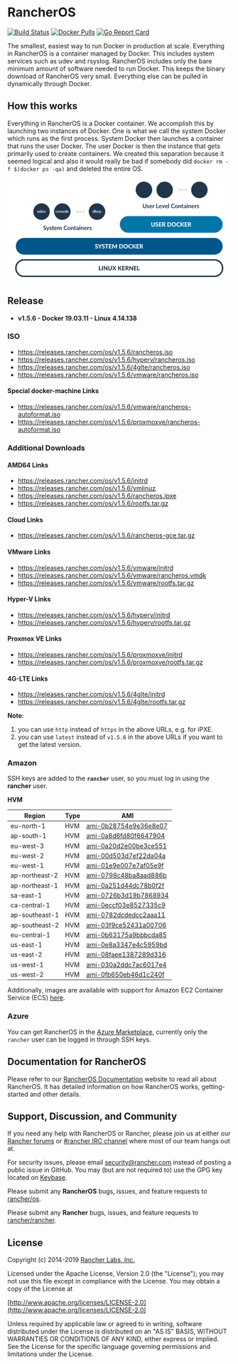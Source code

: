 # RancherOS

[![Build Status](https://drone-pr.rancher.io/api/badges/rancher/os/status.svg?branch=master)](https://drone-pr.rancher.io/rancher/os)
[![Docker Pulls](https://img.shields.io/docker/pulls/rancher/os.svg)](https://store.docker.com/community/images/rancher/os)
[![Go Report Card](https://goreportcard.com/badge/github.com/rancher/os)](https://goreportcard.com/badge/github.com/rancher/os)

The smallest, easiest way to run Docker in production at scale.  Everything in RancherOS is a container managed by Docker.  This includes system services such as udev and rsyslog.  RancherOS includes only the bare minimum amount of software needed to run Docker.  This keeps the binary download of RancherOS very small.  Everything else can be pulled in dynamically through Docker.

## How this works

Everything in RancherOS is a Docker container.  We accomplish this by launching two instances of
Docker.  One is what we call the system Docker which runs as the first process.  System Docker then launches
a container that runs the user Docker.  The user Docker is then the instance that gets primarily
used to create containers.  We created this separation because it seemed logical and also
it would really be bad if somebody did `docker rm -f $(docker ps -qa)` and deleted the entire OS.

![How it works](./rancheros.png "How it works")

## Release

- **v1.5.6 - Docker 19.03.11 - Linux 4.14.138**

### ISO

- https://releases.rancher.com/os/v1.5.6/rancheros.iso
- https://releases.rancher.com/os/v1.5.6/hyperv/rancheros.iso
- https://releases.rancher.com/os/v1.5.6/4glte/rancheros.iso
- https://releases.rancher.com/os/v1.5.6/vmware/rancheros.iso

#### Special docker-machine Links

- https://releases.rancher.com/os/v1.5.6/vmware/rancheros-autoformat.iso
- https://releases.rancher.com/os/v1.5.6/proxmoxve/rancheros-autoformat.iso

### Additional Downloads

#### AMD64 Links

* https://releases.rancher.com/os/v1.5.6/initrd
* https://releases.rancher.com/os/v1.5.6/vmlinuz
* https://releases.rancher.com/os/v1.5.6/rancheros.ipxe
* https://releases.rancher.com/os/v1.5.6/rootfs.tar.gz

#### Cloud Links

* https://releases.rancher.com/os/v1.5.6/rancheros-gce.tar.gz

#### VMware Links

* https://releases.rancher.com/os/v1.5.6/vmware/initrd
* https://releases.rancher.com/os/v1.5.6/vmware/rancheros.vmdk
* https://releases.rancher.com/os/v1.5.6/vmware/rootfs.tar.gz

#### Hyper-V Links

* https://releases.rancher.com/os/v1.5.6/hyperv/initrd
* https://releases.rancher.com/os/v1.5.6/hyperv/rootfs.tar.gz

#### Proxmox VE Links

* https://releases.rancher.com/os/v1.5.6/proxmoxve/initrd
* https://releases.rancher.com/os/v1.5.6/proxmoxve/rootfs.tar.gz

#### 4G-LTE Links

* https://releases.rancher.com/os/v1.5.6/4glte/initrd
* https://releases.rancher.com/os/v1.5.6/4glte/rootfs.tar.gz

**Note**:
1. you can use `http` instead of `https` in the above URLs, e.g. for iPXE.
2. you can use `latest` instead of `v1.5.6` in the above URLs if you want to get the latest version.

### Amazon

SSH keys are added to the **`rancher`** user, so you must log in using the **rancher** user.

**HVM**

Region | Type | AMI
-------|------|------
eu-north-1 | HVM | [ami-0b28754e9e36e8e07](https://eu-north-1.console.aws.amazon.com/ec2/home?region=eu-north-1#launchInstanceWizard:ami=ami-0b28754e9e36e8e07)
ap-south-1 | HVM | [ami-0a8d6fd80f6647904](https://ap-south-1.console.aws.amazon.com/ec2/home?region=ap-south-1#launchInstanceWizard:ami=ami-0a8d6fd80f6647904)
eu-west-3 | HVM | [ami-0a20d2e00be3ce551](https://eu-west-3.console.aws.amazon.com/ec2/home?region=eu-west-3#launchInstanceWizard:ami=ami-0a20d2e00be3ce551)
eu-west-2 | HVM | [ami-00d503d7ef22da04a](https://eu-west-2.console.aws.amazon.com/ec2/home?region=eu-west-2#launchInstanceWizard:ami=ami-00d503d7ef22da04a)
eu-west-1 | HVM | [ami-01e9e007e7af05e9f](https://eu-west-1.console.aws.amazon.com/ec2/home?region=eu-west-1#launchInstanceWizard:ami=ami-01e9e007e7af05e9f)
ap-northeast-2 | HVM | [ami-0798c48ba8aad886b](https://ap-northeast-2.console.aws.amazon.com/ec2/home?region=ap-northeast-2#launchInstanceWizard:ami=ami-0798c48ba8aad886b)
ap-northeast-1 | HVM | [ami-0a251d44dc78b0f2f](https://ap-northeast-1.console.aws.amazon.com/ec2/home?region=ap-northeast-1#launchInstanceWizard:ami=ami-0a251d44dc78b0f2f)
sa-east-1 | HVM | [ami-0726b3d19b7868934](https://sa-east-1.console.aws.amazon.com/ec2/home?region=sa-east-1#launchInstanceWizard:ami=ami-0726b3d19b7868934)
ca-central-1 | HVM | [ami-0eccf03e8527335c9](https://ca-central-1.console.aws.amazon.com/ec2/home?region=ca-central-1#launchInstanceWizard:ami=ami-0eccf03e8527335c9)
ap-southeast-1 | HVM | [ami-0782dcdedcc2aaa11](https://ap-southeast-1.console.aws.amazon.com/ec2/home?region=ap-southeast-1#launchInstanceWizard:ami=ami-0782dcdedcc2aaa11)
ap-southeast-2 | HVM | [ami-03f9ce52431a00706](https://ap-southeast-2.console.aws.amazon.com/ec2/home?region=ap-southeast-2#launchInstanceWizard:ami=ami-03f9ce52431a00706)
eu-central-1 | HVM | [ami-0b63175a9bbbcda85](https://eu-central-1.console.aws.amazon.com/ec2/home?region=eu-central-1#launchInstanceWizard:ami=ami-0b63175a9bbbcda85)
us-east-1 | HVM | [ami-0e8a3347e4c5959bd](https://us-east-1.console.aws.amazon.com/ec2/home?region=us-east-1#launchInstanceWizard:ami=ami-0e8a3347e4c5959bd)
us-east-2 | HVM | [ami-08faee1387289d316](https://us-east-2.console.aws.amazon.com/ec2/home?region=us-east-2#launchInstanceWizard:ami=ami-08faee1387289d316)
us-west-1 | HVM | [ami-030a2ddc7ac6017e4](https://us-west-1.console.aws.amazon.com/ec2/home?region=us-west-1#launchInstanceWizard:ami=ami-030a2ddc7ac6017e4)
us-west-2 | HVM | [ami-0fb650eb46d1c240f](https://us-west-2.console.aws.amazon.com/ec2/home?region=us-west-2#launchInstanceWizard:ami=ami-0fb650eb46d1c240f)

Additionally, images are available with support for Amazon EC2 Container Service (ECS) [here](https://rancher.com/docs/os/v1.x/en/installation/amazon-ecs/#amazon-ecs-enabled-amis).

### Azure

You can get RancherOS in the [Azure Marketplace](https://azuremarketplace.microsoft.com/en-us/marketplace/apps/rancher.rancheros), currently only the `rancher` user can be logged in through SSH keys.

## Documentation for RancherOS

Please refer to our [RancherOS Documentation](https://rancher.com/docs/os/v1.x/en/) website to read all about RancherOS. It has detailed information on how RancherOS works, getting-started and other details.

## Support, Discussion, and Community
If you need any help with RancherOS or Rancher, please join us at either our [Rancher forums](http://forums.rancher.com) or [#rancher IRC channel](http://webchat.freenode.net/?channels=rancher) where most of our team hangs out at.

For security issues, please email security@rancher.com instead of posting a public issue in GitHub.  You may (but are not required to) use the GPG key located on [Keybase](https://keybase.io/rancher).


Please submit any **RancherOS** bugs, issues, and feature requests to [rancher/os](//github.com/rancher/os/issues).

Please submit any **Rancher** bugs, issues, and feature requests to [rancher/rancher](//github.com/rancher/rancher/issues).

## License

Copyright (c) 2014-2019 [Rancher Labs, Inc.](http://rancher.com)

Licensed under the Apache License, Version 2.0 (the "License");
you may not use this file except in compliance with the License.
You may obtain a copy of the License at

[http://www.apache.org/licenses/LICENSE-2.0](http://www.apache.org/licenses/LICENSE-2.0)

Unless required by applicable law or agreed to in writing, software
distributed under the License is distributed on an "AS IS" BASIS,
WITHOUT WARRANTIES OR CONDITIONS OF ANY KIND, either express or implied.
See the License for the specific language governing permissions and
limitations under the License.

